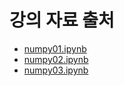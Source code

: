 # 강의 자료 출처
- [numpy01.ipynb](https://github.com/k2moon/python/blob/main/numpy-v2/numpy01.ipynb)
- [numpy02.ipynb](https://github.com/k2moon/python/blob/main/numpy-v2/numpy02.ipynb)
- [numpy03.ipynb](https://github.com/k2moon/python/blob/main/numpy-v2/numpy03.ipynb)